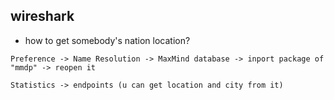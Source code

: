 ## __wireshark__

- how to get somebody's nation location?
```
Preference -> Name Resolution -> MaxMind database -> inport package of "mmdp" -> reopen it
```
```
Statistics -> endpoints (u can get location and city from it)
```